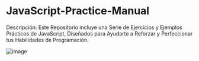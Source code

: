 # JavaScript-Practice-Manual

Descripción: Este Repositorio incluye una Serie de Ejercicios y Ejemplos Prácticos de JavaScript, Diseñados para Ayudarte a Reforzar y Perfeccionar tus Habilidades de Programación.

![image](https://github.com/joosudev/JavaScript-Practice-Manual/assets/47118243/2b93f54d-09eb-44d4-9a8f-c1433f221e65)
